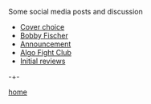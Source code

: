 Some social media posts and discussion
 
- [Cover choice](https://www.linkedin.com/posts/petercotton_machinelearning-datascience-artificialintelligence-activity-6960853808872579072-SzDO?utm_source=share&utm_medium=member_desktop)
- [Bobby Fischer](https://www.linkedin.com/posts/petercotton_reinforcementlearning-artificialintelligence-activity-6971313620752154624-I6AR?utm_source=share&utm_medium=member_desktop)
- [Announcement](https://www.linkedin.com/posts/petercotton_github-micropredictionbuildinganopenainetwork-activity-6968946425397215232-0UnC?utm_source=share&utm_medium=member_desktop)
- [Algo Fight Club](https://www.linkedin.com/posts/petercotton_submitting-predictions-activity-6962851167122907136-m9sP?utm_source=share&utm_medium=member_desktop)
- [Initial reviews](https://www.linkedin.com/posts/petercotton_microprediction-building-an-open-ai-network-activity-6973237661922693121-D6-1?utm_source=share&utm_medium=member_desktop)





-+-

[home](https://microprediction.github.io/building_an_open_ai_network/)

